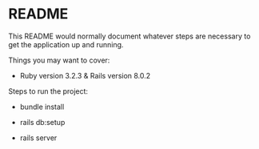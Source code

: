 # README

This README would normally document whatever steps are necessary to get the
application up and running.

Things you may want to cover:

* Ruby version 3.2.3 & Rails version 8.0.2

Steps to run the project:

* bundle install

* rails db:setup

* rails server



